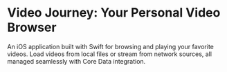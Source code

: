 # Video Journey: Your Personal Video Browser

An iOS application built with Swift for browsing and playing your favorite videos. Load videos from local files or stream from network sources, all managed seamlessly with Core Data integration.
